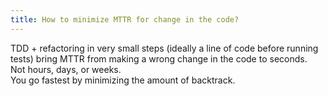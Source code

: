```yaml
---
title: How to minimize MTTR for change in the code?
---
```


TDD + refactoring in very small steps (ideally a line of code before running tests) bring MTTR from making a wrong change in the code to seconds.  
Not hours, days, or weeks.  
You go fastest by minimizing the amount of backtrack.
